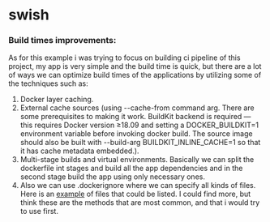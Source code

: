 # swish

### Build times improvements:
As for this example i was trying to focus on building ci pipeline of this project, my app is very simple and the build time is quick, but there are a lot of ways we can optimize build times of the applications by utilizing some of the techniques such as:
1. Docker layer caching.
2. External cache sources (using --cache-from command arg. There are some prerequisites to making it work. BuildKit backend is required — this requires Docker version ≥18.09 and setting a DOCKER_BUILDKIT=1 environment variable before invoking docker build. The source image should also be built with --build-arg BUILDKIT_INLINE_CACHE=1 so that it has cache metadata embedded.).
3. Multi-stage builds and virtual environments. Basically we can split the dockerfile int stages and build all the app dependencies and in the second stage build the app using only necessary ones.
4. Also we can use .dockerignore where we can specify all kinds of files. Here is an [example](https://github.com/themattrix/python-pypi-template/blob/master/.dockerignore) of files that could be listed.
I could find more, but think these are the methods that are most common, and that i would try to use first.

###
